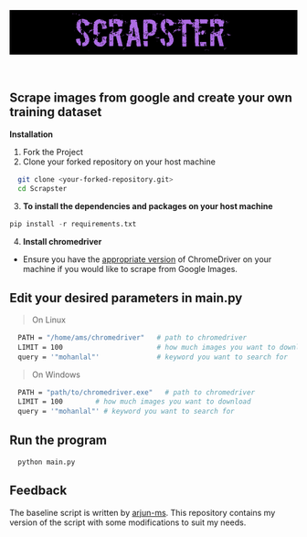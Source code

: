 
<p align="center">
  <img src="logo.png" />
</p>
&nbsp;

## Scrape images from google and create your own training dataset

**Installation**
1. Fork the Project
2. Clone your forked repository on your host machine  

```bash
  git clone <your-forked-repository.git>
  cd Scrapster
```

3. **To install the dependencies and packages on your host machine**
```python
pip install -r requirements.txt
```
4. **Install chromedriver**

- Ensure you have the [appropriate version](https://chromedriver.chromium.org/downloads) of ChromeDriver on your machine if you would like to scrape from Google Images.

## **Edit your desired parameters in main.py**
> On Linux
```bash
  PATH = "/home/ams/chromedriver"   # path to chromedriver
  LIMIT = 100                       # how much images you want to download
  query = '"mohanlal"'              # keyword you want to search for
```
> On Windows
```bash
  PATH = "path/to/chromedriver.exe"   # path to chromedriver
  LIMIT = 100        # how much images you want to download
  query = '"mohanlal"' # keyword you want to search for
```

## **Run the program**

```bash
  python main.py
```


## **Feedback**
The baseline script is written by [arjun-ms](https://github.com/arjun-ms/Scrapster). This repository contains my version of the script with some modifications to suit my needs. 

